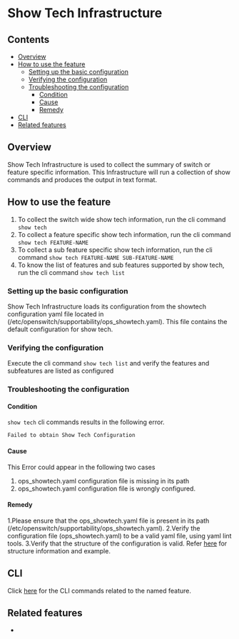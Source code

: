 # Show Tech Infrastructure

## Contents


- [Overview](#overview)
- [How to use the feature](#how-to-use-the-feature)
  - [Setting up the basic configuration](#setting-up-the-basic-configuration)
  - [Verifying the configuration](#verifying-the-configuration)
  - [Troubleshooting the configuration](#troubleshooting-the-configuration)
    - [Condition](#condition)
    - [Cause](#cause)
    - [Remedy](#remedy)
- [CLI](#cli)
- [Related features](#related-features)


## Overview
Show Tech Infrastructure is used to collect the summary of switch or feature specific information.  This Infrastructure will run a collection of show commands and produces the output in text format.

## How to use the feature

1. To collect the switch wide show tech information, run the cli command `show tech`
2. To collect a feature specific show tech information, run the cli command `show tech FEATURE-NAME`
3. To collect a sub feature specific show tech information, run the cli command `show tech FEATURE-NAME SUB-FEATURE-NAME`
4. To know the list of features and sub features supported by show tech, run the cli command `show tech list`

### Setting up the basic configuration

Show Tech Infrastructure loads its configuration from the showtech configuration yaml file located in (/etc/openswitch/supportability/ops_showtech.yaml).
This file contains the default configuration for show tech.

### Verifying the configuration

 Execute the cli command `show tech list` and verify the features and subfeatures are listed as configured

### Troubleshooting the configuration

#### Condition
`show tech` cli commands results in the following error.

`Failed to obtain Show Tech Configuration`

#### Cause
This Error could appear in the following two cases
1. ops_showtech.yaml configuration file is missing in its path
2. ops_showtech.yaml configuration file is wrongly configured.

#### Remedy
1.Please ensure that the ops_showtech.yaml file is present in its path (/etc/openswitch/supportability/ops_showtech.yaml).
2.Verify the configuration file (ops_showtech.yaml) to be a valid yaml file, using yaml lint tools.
3.Verify that the structure of the configuration is valid.  Refer [here](/documents/user/show-tech_design#show-tech-configuration-yaml-file) for structure information and example.

## CLI

Click [here](/documents/user/show-tech_cli#commands-summary) for the CLI commands related to the named feature.

## Related features
-
